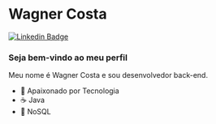 # Wagner Costa

[![Linkedin Badge](https://img.shields.io/badge/-LinkedIn-blue?style=flat-square&logo=Linkedin&logoColor=white)](https://www.linkedin.com/in/danielwisky/)

### Seja bem-vindo ao meu perfil

Meu nome é Wagner Costa e sou desenvolvedor back-end.

- :blue_heart: Apaixonado por Tecnologia
- :coffee: Java
- :green_heart: NoSQL
